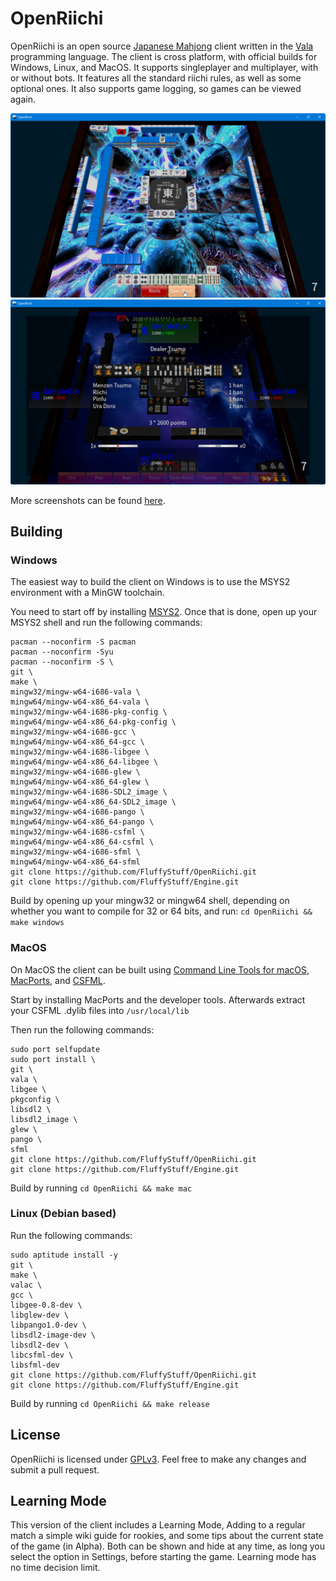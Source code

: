 # OpenRiichi

OpenRiichi is an open source [Japanese Mahjong](https://en.wikipedia.org/wiki/Japanese_Mahjong)
client written in the [Vala](https://wiki.gnome.org/Projects/Vala) programming language.
The client is cross platform, with official builds for Windows, Linux, and MacOS. It supports singleplayer and multiplayer, with or without bots.
It features all the standard riichi rules, as well as some optional ones. It also supports game logging, so games can be viewed again.

<div style="text-align:center">
<img src ="https://raw.githubusercontent.com/FluffyStuff/riichi-data/master/screenshots/screenshot1.png" />
<img src ="https://raw.githubusercontent.com/FluffyStuff/riichi-data/master/screenshots/screenshot5.png" />
</div>

More screenshots can be found [here](https://github.com/FluffyStuff/riichi-data).

## Building

### Windows

The easiest way to build the client on Windows is to use the MSYS2 environment with a MinGW toolchain.

You need to start off by installing [MSYS2](https://msys2.github.io).
Once that is done, open up your MSYS2 shell and run the following commands:

```
pacman --noconfirm -S pacman
pacman --noconfirm -Syu
pacman --noconfirm -S \
git \
make \
mingw32/mingw-w64-i686-vala \
mingw64/mingw-w64-x86_64-vala \
mingw32/mingw-w64-i686-pkg-config \
mingw64/mingw-w64-x86_64-pkg-config \
mingw32/mingw-w64-i686-gcc \
mingw64/mingw-w64-x86_64-gcc \
mingw32/mingw-w64-i686-libgee \
mingw64/mingw-w64-x86_64-libgee \
mingw32/mingw-w64-i686-glew \
mingw64/mingw-w64-x86_64-glew \
mingw32/mingw-w64-i686-SDL2_image \
mingw64/mingw-w64-x86_64-SDL2_image \
mingw32/mingw-w64-i686-pango \
mingw64/mingw-w64-x86_64-pango \
mingw32/mingw-w64-i686-csfml \
mingw64/mingw-w64-x86_64-csfml \
mingw32/mingw-w64-i686-sfml \
mingw64/mingw-w64-x86_64-sfml
git clone https://github.com/FluffyStuff/OpenRiichi.git
git clone https://github.com/FluffyStuff/Engine.git
```

Build by opening up your mingw32 or mingw64 shell, depending on whether you want to compile for 32 or 64 bits, and run:
```cd OpenRiichi && make windows```

### MacOS

On MacOS the client can be built using [Command Line Tools for macOS](https://developer.apple.com/download/more),
[MacPorts](https://www.macports.org/install.php), and [CSFML](http://www.sfml-dev.org/download/csfml).

Start by installing MacPorts and the developer tools. Afterwards extract your CSFML .dylib files into `/usr/local/lib`

Then run the following commands:
```
sudo port selfupdate
sudo port install \
git \
vala \
libgee \
pkgconfig \
libsdl2 \
libsdl2_image \
glew \
pango \
sfml
git clone https://github.com/FluffyStuff/OpenRiichi.git
git clone https://github.com/FluffyStuff/Engine.git
```

Build by running `cd OpenRiichi && make mac`

### Linux (Debian based)

Run the following commands:
```
sudo aptitude install -y
git \
make \
valac \
gcc \
libgee-0.8-dev \
libglew-dev \
libpango1.0-dev \
libsdl2-image-dev \
libsdl2-dev \
libcsfml-dev \
libsfml-dev
git clone https://github.com/FluffyStuff/OpenRiichi.git
git clone https://github.com/FluffyStuff/Engine.git
```

Build by running `cd OpenRiichi && make release`

## License

OpenRiichi is licensed under [GPLv3](https://www.gnu.org/licenses/quick-guide-gplv3.en.html).
Feel free to make any changes and submit a pull request.

## Learning Mode
 
This version of the client includes a Learning Mode, Adding to a regular match a simple wiki guide for rookies, and some tips about the current state of the game (in Alpha). Both can be shown and hide at any time, as long you select the option in Settings, before starting the game.
Learning mode has no time decision limit.

